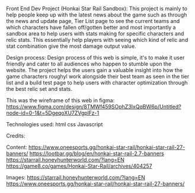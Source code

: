 Front End Dev Project (Honkai Star Rail Sandbox):
This project is mainly to help people keep up with the latest news about the game such as through the news and update page, Tier List page to see the current teams and which characters have fallen off/gotten better and most importantly a sandbox area to help users with stats making for specific characters and relic stats. This essentially help players with seeing which kind of relic and stat combination give the most damage output value.



Design process:
Design process of this web is simple, it's to make it user friendly and cater to all audiences who happen to stumble upon the website. The project helps the users gain a valuable insight into how the game characters roughyl work alongside their best team as seen in the tier list and a build test page to help users with character optimization through the best relic set and stats.

This was the wireframe of this web in figma: 
https://www.figma.com/design/8TMWf459SOphZ3IxQqBW6p/Untitled?node-id=0-1&t=5DgeqoXU7ZVgplFz-1



Technologies used:
html
css
Javascript



Credits:

Content: 
https://www.oneesports.gg/honkai-star-rail/honkai-star-rail-27-banners/
https://lootbar.gg/blog/en/honkai-star-rail-2.7-banners
https://starrail.honeyhunterworld.com/?lang=EN
https://game8.co/games/Honkai-Star-Rail/archives/404257

Images:
https://starrail.honeyhunterworld.com/?lang=EN
https://www.oneesports.gg/honkai-star-rail/honkai-star-rail-27-banners/
